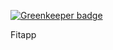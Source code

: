 
[![Greenkeeper badge](https://badges.greenkeeper.io/skolldev/fit.svg)](https://greenkeeper.io/)

Fitapp
